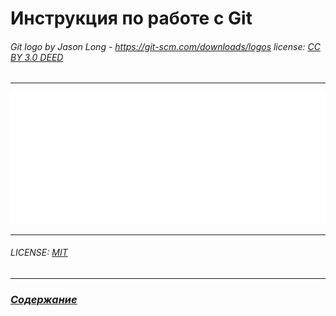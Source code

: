 # **Инструкция по работе с Git**

###### Git logo by Jason Long - https://git-scm.com/downloads/logos license: [CC BY 3.0 DEED](https://creativecommons.org/licenses/by/3.0/)

---

![](./pictures/Git-Logo-White.png "Git logo")

---

###### LICENSE: *[MIT](license.md)*

---

### [_Содержание_](content.md)
        